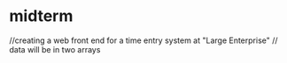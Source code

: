 # midterm

//creating a web front end for a time entry system at "Large Enterprise"
// data will be in two arrays
